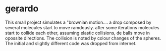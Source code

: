 # gerardo

This  small project simulates a "brownian motion.... a drop composed by several molecules start to move ramdously. after some iterations molecules start to collide each other, assuming elastic collisions, de balls move in opossite directions.
The collision is noted by colour changes of the spheres. The initial and slightly different code was dropped from internet.
